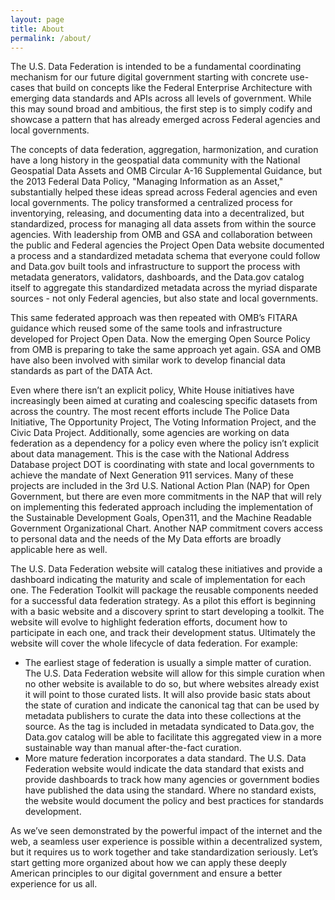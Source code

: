 ```yaml
---
layout: page
title: About
permalink: /about/
---
```


The U.S. Data Federation is intended to be a fundamental coordinating mechanism for our future digital government starting with concrete use-cases that build on concepts like the Federal Enterprise Architecture with emerging data standards and APIs across all levels of government. While this may sound broad and ambitious, the first step is to simply codify and showcase a pattern that has already emerged across Federal agencies and local governments.

The concepts of data federation, aggregation, harmonization, and curation have a long history in the geospatial data community with the National Geospatial Data Assets and OMB Circular A-16 Supplemental Guidance, but the 2013 Federal Data Policy, "Managing Information as an Asset," substantially helped these ideas spread across Federal agencies and even local governments. The policy transformed a centralized process for inventorying, releasing, and documenting data into a decentralized, but standardized, process for managing all data assets from within the source agencies. With leadership from OMB and GSA and collaboration between the public and Federal agencies the Project Open Data website documented a process and a standardized metadata schema that everyone could follow and Data.gov built tools and infrastructure to support the process with metadata generators, validators, dashboards, and the Data.gov catalog itself to aggregate this standardized metadata across the myriad disparate sources - not only Federal agencies, but also state and local governments.

This same federated approach was then repeated with OMB’s FITARA guidance which reused some of the same tools and infrastructure developed for Project Open Data. Now the emerging Open Source Policy from OMB is preparing to take the same approach yet again. GSA and OMB have also been involved with similar work to develop financial data standards as part of the DATA Act.

Even where there isn’t an explicit policy, White House initiatives have increasingly been aimed at curating and coalescing specific datasets from across the country. The most recent efforts include The Police Data Initiative, The Opportunity Project, The Voting Information Project, and the Civic Data Project. Additionally, some agencies are working on data federation as a dependency for a policy even where the policy isn’t explicit about data management. This is the case with the National Address Database project DOT is coordinating with state and local governments to achieve the mandate of Next Generation 911 services. Many of these projects are included in the 3rd U.S. National Action Plan (NAP) for Open Government, but there are even more commitments in the NAP that will rely on implementing this federated approach including the implementation of the Sustainable Development Goals, Open311, and the Machine Readable Government Organizational Chart. Another NAP commitment covers access to personal data and the needs of the My Data efforts are broadly applicable here as well.

The U.S. Data Federation website will catalog these initiatives and provide a dashboard indicating the maturity and scale of implementation for each one. The Federation Toolkit will package the reusable components needed for a successful data federation strategy. As a pilot this effort is beginning with a basic website and a discovery sprint to start developing a toolkit. The website will evolve to highlight federation efforts, document how to participate in each one, and track their development status. Ultimately the website will cover the whole lifecycle of data federation. For example:

- The earliest stage of federation is usually a simple matter of curation. The U.S. Data Federation website will allow for this simple curation when no other website is available to do so, but where websites already exist it will point to those curated lists. It will also provide basic stats about the state of curation and indicate the canonical tag that can be used by metadata publishers to curate the data into these collections at the source. As the tag is included in metadata syndicated to Data.gov, the Data.gov catalog will be able to facilitate this aggregated view in a more sustainable way than manual after-the-fact curation.
- More mature federation incorporates a data standard. The U.S. Data Federation website would indicate the data standard that exists and provide dashboards to track how many agencies or government bodies have published the data using the standard. Where no standard exists, the website would document the policy and best practices for standards development.

As we’ve seen demonstrated by the powerful impact of the internet and the web, a seamless user experience is possible within a decentralized system, but it requires us to work together and take standardization seriously. Let’s start getting more organized about how we can apply these deeply American principles to our digital government and ensure a better experience for us all.

